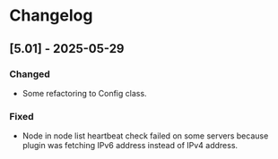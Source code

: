 # Changelog

## [5.01] - 2025-05-29

### Changed
- Some refactoring to Config class.

### Fixed
- Node in node list heartbeat check failed on some servers because plugin was fetching IPv6 address instead of IPv4 address.